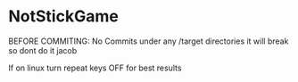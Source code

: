 # NotStickGame
BEFORE COMMITING:
No Commits under any /target directories it will break so dont do it jacob  

If on linux turn repeat keys OFF for best results


